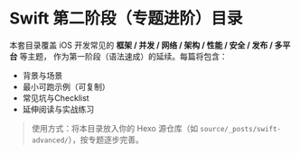 # Swift 第二阶段（专题进阶）目录

本套目录覆盖 iOS 开发常见的 **框架 / 并发 / 网络 / 架构 / 性能 / 安全 / 发布 / 多平台** 等主题，
作为第一阶段（语法速成）的延续。每篇将包含：
- 背景与场景
- 最小可跑示例（可复制）
- 常见坑与Checklist
- 延伸阅读与实战练习

> 使用方式：将本目录放入你的 Hexo 源仓库（如 `source/_posts/swift-advanced/`），按专题逐步完善。
